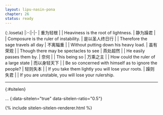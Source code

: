 ```yaml
---
layout: lipu-nasin-pona
chapter: 26
status: ready
---
```


{:.loseta}
|:-:|-|-
| 重为轻根             |  | Heaviness is the root of lightness.
| 静为躁君             |  | Composure is the ruler of instability.
| 是以圣人<wbr/>终日行 |  | Therefore the sage travels all day
| 不离辎重             |  | Without putting down his heavy load.
| 虽有荣观             |  | Though there may be spectacles to see
| 燕处超然             |  | He easily passes them by.
| 奈何                 |  | This being so
| 万乘之主             |  | How could the ruler of a large state
| 而以身轻天下         |  | Be so concerned with himself as to ignore the people?
| 轻则失本             |  | If you take them lightly you will lose your roots.
| 躁则失君             |  | If you are unstable, you will lose your rulership.

-------
{:#sitelen}

...
{:data-sitelen="true" data-sitelen-ratio="0.5"}

{% include sitelen-sitelen-renderer.html %}
